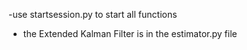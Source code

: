 -use startsession.py to start all functions
- the Extended Kalman Filter is in the estimator.py file
